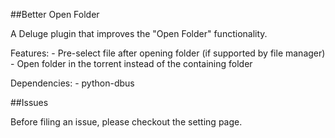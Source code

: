 ##Better Open Folder

A Deluge plugin that improves the "Open Folder" functionality.

Features:
    - Pre-select file after opening folder (if supported by file manager)
    - Open folder in the torrent instead of the containing folder

Dependencies:
    - python-dbus

##Issues

Before filing an issue, please checkout the setting page.
